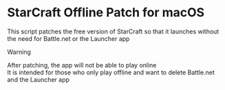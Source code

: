 # StarCraft Offline Patch for macOS
This script patches the free version of StarCraft so that it launches without the need for Battle.net or the Launcher app

> [!WARNING]
> After patching, the app will not be able to play online<br>
> It is intended for those who only play offline and want to delete Battle.net and the Launcher app
